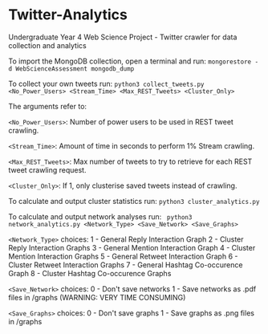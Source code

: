 # Twitter-Analytics
Undergraduate Year 4 Web Science Project - Twitter crawler for data collection and analytics

To import the MongoDB collection, open a terminal and run:
```mongorestore -d WebScienceAssessment mongodb_dump```


To collect your own tweets run: ```python3 collect_tweets.py <No_Power_Users> <Stream_Time> <Max_REST_Tweets> <Cluster_Only>```

The arguments refer to:

```<No_Power_Users>```: Number of power users to be used in REST tweet crawling.

```<Stream_Time>```: Amount of time in seconds to perform 1% Stream crawling.

```<Max_REST_Tweets>```: Max number of tweets to try to retrieve for each REST tweet crawling request.

```<Cluster_Only>```: If 1, only clusterise saved tweets instead of crawling.


To calculate and output cluster statistics run: ```python3 cluster_analytics.py```

To calculate and output network analyses run: ``` python3 network_analytics.py <Network_Type> <Save_Network> <Save_Graphs>```

```<Network_Type>``` choices:
1 - General Reply Interaction Graph
2 - Cluster Reply Interaction Graphs
3 - General Mention Interaction Graph
4 - Cluster Mention Interaction Graphs
5 - General Retweet Interaction Graph
6 - Cluster Retweet Interaction Graphs
7 - General Hashtag Co-occurence Graph
8 - Cluster Hashtag Co-occurence Graphs

```<Save_Network>``` choices:
0 - Don't save networks
1 - Save networks as .pdf files in /graphs (WARNING: VERY TIME CONSUMING)

```<Save_Graphs>``` choices:
0 - Don't save graphs
1 - Save graphs as .png files in /graphs
